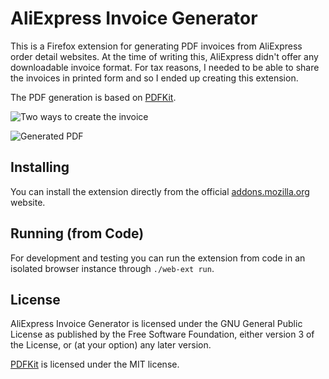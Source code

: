 # AliExpress Invoice Generator

This is a Firefox extension for generating PDF invoices from AliExpress order detail
websites. At the time of writing this, AliExpress didn't offer any downloadable
invoice format. For tax reasons, I needed to be able to share the invoices in printed
form and so I ended up creating this extension.

The PDF generation is based on [PDFKit].

![](screenshots/screenshot1.png "Two ways to create the invoice")

![](screenshots/screenshot2.png "Generated PDF")

## Installing

You can install the extension directly from the official [addons.mozilla.org] website.

## Running (from Code)

For development and testing you can run the extension from code in an isolated browser
instance through `./web-ext run`.

## License

AliExpress Invoice Generator is licensed under the GNU General Public License as published
by the Free Software Foundation, either version 3 of the License, or (at your option) any
later version.

[PDFKit] is licensed under the MIT license.

[addons.mozilla.org]: https://addons.mozilla.org/en-US/firefox/addon/aliexpress-invoice-generator/
[PDFKit]: https://github.com/foliojs/pdfkit
